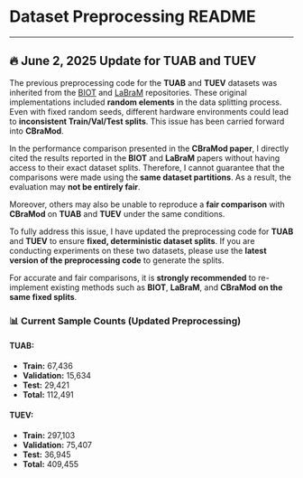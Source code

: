 # Dataset Preprocessing README

---

## 🔥 June 2, 2025 Update for TUAB and TUEV

The previous preprocessing code for the **TUAB** and **TUEV** datasets was inherited from the [BIOT](https://github.com/ycq091044/BIOT) and [LaBraM](https://github.com/935963004/LaBraM) repositories. These original implementations included **random elements** in the data splitting process. Even with fixed random seeds, different hardware environments could lead to **inconsistent Train/Val/Test splits**. This issue has been carried forward into **CBraMod**.

In the performance comparison presented in the **CBraMod paper**, I directly cited the results reported in the **BIOT** and **LaBraM** papers without having access to their exact dataset splits. Therefore, I cannot guarantee that the comparisons were made using the **same dataset partitions**. As a result, the evaluation may **not be entirely fair**.

Moreover, others may also be unable to reproduce a **fair comparison** with **CBraMod** on **TUAB** and **TUEV** under the same conditions.

To fully address this issue, I have updated the preprocessing code for **TUAB** and **TUEV** to ensure **fixed, deterministic dataset splits**. If you are conducting experiments on these two datasets, please use the **latest version of the preprocessing code** to generate the splits.

For accurate and fair comparisons, it is **strongly recommended** to re-implement existing methods such as **BIOT**, **LaBraM**, and **CBraMod** **on the same fixed splits**.

### 📊 Current Sample Counts (Updated Preprocessing)

#### **TUAB:**
- **Train:** 67,436  
- **Validation:** 15,634  
- **Test:** 29,421  
- **Total:** 112,491  

#### **TUEV:**
- **Train:** 297,103  
- **Validation:** 75,407  
- **Test:** 36,945  
- **Total:** 409,455